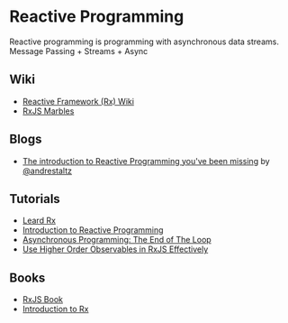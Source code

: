 # Reactive Programming

Reactive programming is programming with asynchronous data streams. 
Message Passing + Streams + Async

## Wiki

- [Reactive Framework (Rx) Wiki](http://rxwiki.wikidot.com/)
- [RxJS Marbles](http://rxmarbles.com)

## Blogs
- [The introduction to Reactive Programming you've been missing](https://gist.github.com/staltz/868e7e9bc2a7b8c1f754) by [@andrestaltz](https://twitter.com/andrestaltz)

## Tutorials

- [Leard Rx](http://reactivex.io/learnrx/)
- [Introduction to Reactive Programming](https://egghead.io/courses/introduction-to-reactive-programming)
- [Asynchronous Programming: The End of The Loop](https://egghead.io/courses/asynchronous-programming-the-end-of-the-loop)
- [Use Higher Order Observables in RxJS Effectively](https://egghead.io/courses/use-higher-order-observables-in-rxjs-effectively)

## Books
- [RxJS Book](http://xgrommx.github.io/rx-book/index.html)
- [Introduction to Rx](http://www.introtorx.com/)
